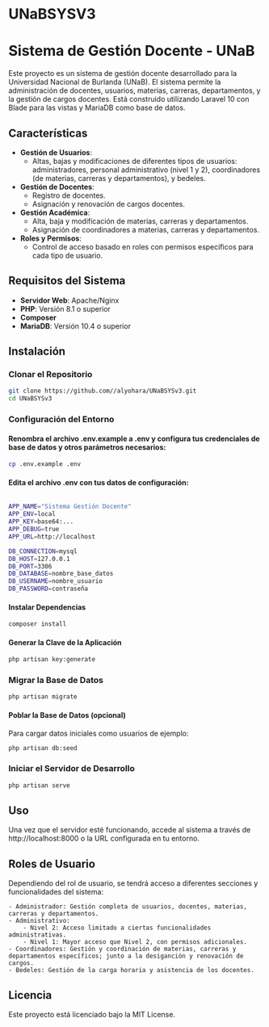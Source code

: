 # UNaBSYSV3

# Sistema de Gestión Docente - UNaB

Este proyecto es un sistema de gestión docente desarrollado para la Universidad Nacional de Burlanda (UNaB). El sistema permite la administración de docentes, usuarios, materias, carreras, departamentos, y la gestión de cargos docentes. Está construido utilizando Laravel 10 con Blade para las vistas y MariaDB como base de datos.

## Características

- **Gestión de Usuarios**:
  - Altas, bajas y modificaciones de diferentes tipos de usuarios: administradores, personal administrativo (nivel 1 y 2), coordinadores (de materias, carreras y departamentos), y bedeles.
- **Gestión de Docentes**:
  - Registro de docentes.
  - Asignación y renovación de cargos docentes.
- **Gestión Académica**:
  - Alta, baja y modificación de materias, carreras y departamentos.
  - Asignación de coordinadores a materias, carreras y departamentos.
- **Roles y Permisos**:
  - Control de acceso basado en roles con permisos específicos para cada tipo de usuario.

## Requisitos del Sistema

- **Servidor Web**: Apache/Nginx
- **PHP**: Versión 8.1 o superior
- **Composer**
- **MariaDB**: Versión 10.4 o superior

## Instalación

### Clonar el Repositorio

```bash
git clone https://github.com//alyohara/UNaBSYSv3.git
cd UNaBSYSv3
```

### Configuración del Entorno

#### Renombra el archivo .env.example a .env y configura tus credenciales de base de datos y otros parámetros necesarios:

```bash
cp .env.example .env
```

#### Edita el archivo .env con tus datos de configuración:

```bash

APP_NAME="Sistema Gestión Docente"
APP_ENV=local
APP_KEY=base64:...
APP_DEBUG=true
APP_URL=http://localhost

DB_CONNECTION=mysql
DB_HOST=127.0.0.1
DB_PORT=3306
DB_DATABASE=nombre_base_datos
DB_USERNAME=nombre_usuario
DB_PASSWORD=contraseña
```
#### Instalar Dependencias

```bash
composer install
```

#### Generar la Clave de la Aplicación

```bash
php artisan key:generate
```
### Migrar la Base de Datos

```bash
php artisan migrate
```

#### Poblar la Base de Datos (opcional)

Para cargar datos iniciales como usuarios de ejemplo:

```bash
php artisan db:seed
```


### Iniciar el Servidor de Desarrollo

```bash
php artisan serve
```


## Uso

Una vez que el servidor esté funcionando, accede al sistema a través de http://localhost:8000 o la URL configurada en tu entorno.

## Roles de Usuario

Dependiendo del rol de usuario, se tendrá acceso a diferentes secciones y funcionalidades del sistema:

    - Administrador: Gestión completa de usuarios, docentes, materias, carreras y departamentos.
    - Administrativo:
        - Nivel 2: Acceso limitado a ciertas funcionalidades administrativas.
        - Nivel 1: Mayor acceso que Nivel 2, con permisos adicionales.
    - Coordinadores: Gestión y coordinación de materias, carreras y departamentos específicos; junto a la desiganción y renovación de cargos.
    - Bedeles: Gestión de la carga horaria y asistencia de los docentes.


## Licencia

Este proyecto está licenciado bajo la MIT License.

